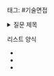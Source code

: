 태그: #기술면접 

<details>
<summary>질문 제목</summary>
<div markdown="1">
<p></p>
<p></p>
<p></p>
<p></p>
</div>
</details>



리스트 양식
<p>
<ul>
<li></li>
<li></li>
<li></li>
</ul>
</p>